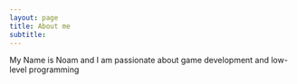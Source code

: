 ```yaml
---
layout: page
title: About me
subtitle: 
---
```


My Name is Noam and I am passionate about game development and low-level programming

